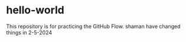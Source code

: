 # hello-world
This repository is for practicing the GitHub Flow.
shaman have changed things in 2-5-2024
